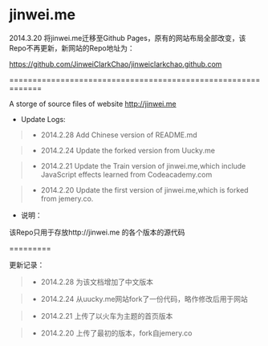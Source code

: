 jinwei.me
=========

2014.3.20 将jinwei.me迁移至Github Pages，原有的网站布局全部改变，该Repo不再更新，新网站的Repo地址为：

https://github.com/JinweiClarkChao/jinweiclarkchao.github.com

=============================================================

A storge of source files of website http://jinwei.me

+ Update Logs:

>+ 2014.2.28 Add Chinese version of README.md

>+ 2014.2.24 Update the forked version from Uucky.me

>+ 2014.2.21 Update the Train version of jinwei.me,which include JavaScript effects learned from Codeacademy.com

>+ 2014.2.20 Update the first version of jinwei.me,which is forked from jemery.co.

+ 说明：

该Repo只用于存放http://jinwei.me 的各个版本的源代码

=========

更新记录：

>+ 2014.2.28 为该文档增加了中文版本

>+ 2014.2.24 从uucky.me网站fork了一份代码，略作修改后用于网站

>+ 2014.2.21 上传了以火车为主题的首页版本 

>+ 2014.2.20 上传了最初的版本，fork自jemery.co
